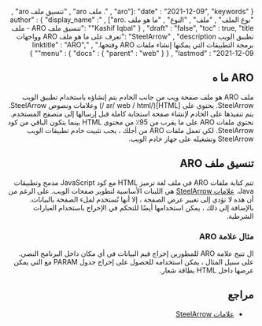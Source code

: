 {
  "date" : "2021-12-09",
  "keywords" :["aro" , ". ملف aro" , "تنسيق ملف aro" , "نوع الملف" , "ملف" , "النوع" , "ما هو ملف .aro"] ,
  "author" : {
    "display_name" : "Kashif Iqbal"
} ,
  "draft" : "false",
  "toc" : true,
  "title" :"تنسيق ملف ARO - ملف تطبيق الويب SteelArrow" ,
  "description" :"تعرف على ما هو ملف ARO وواجهات برمجة التطبيقات التي يمكنها إنشاء ملفات ARO وفتحها." ,
  "linktitle" : "ARO",
  "menu" : {
    "docs" : {
      "parent" : "web"
}
} ,
  "lastmod" : "2021-12-09"
}

## ARO ما ه

ملف ARO هو ملف صفحة ويب من جانب الخادم يتم إنشاؤه باستخدام تطبيق الويب SteelArrow. يحتوي على [HTML](/ar/ web / html /) وعلامات ونصوص SteelArrow. يتم تنفيذها على الخادم لإنشاء صفحة استجابة كاملة قبل إرسالها إلى متصفح المستخدم. تحتوي ملفات ARO على ما يقرب من 95٪ من محتوى HTML بينما يتكون الباقي من كود SteelArrow. لكي تعمل ملفات ARO من أجلك ، يجب تثبيت خادم تطبيقات الويب SteelArrow وتشغيله على جهاز خادم الويب.

## تنسيق ملف ARO

تتم كتابة ملفات ARO في ملف لغة ترميز HTML مع كود JavaScript مدمج وتطبيقات Java. [علامات SteelArrow](http://www.steelarrow.com/docs/basics1.aro) هي اللبنات الأساسية لتطوير صفحات الويب. على الرغم من أن هذه لا تؤدي إلى تغيير عرض الصفحة ، إلا أنها تُستخدم لملء الصفحة بالبيانات. بالإضافة إلى ذلك ، يمكن استخدامها أيضًا للتحكم في الإخراج باستخدام العبارات الشرطية.

### مثال علامة ARO

ال<SAOUTPUT> تتيح علامة ARO للمطورين إخراج قيم البيانات في أي مكان داخل البرنامج النصي. على سبيل المثال ، يمكن استخدامه للحصول على إخراج جدول PARAM مع<SAOUTPUT VALUE=PARAM[]> التي يمكن عرضها داخل HTML<BODY style=";text-align:right;direction:rtl"> بطاقة شعار.

## مراجع

* [علامات SteelArrow](http://www.steelarrow.com/docs/basics.aro)

